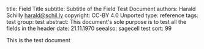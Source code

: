 title: Field Title
subtitle: Subtitle of the Field Test Document
authors:
    Harald Schilly <harald@schil.ly>
copyright: CC-BY 4.0 Unported
type: reference
tags: test
group: test
abstract: This document's sole purpose is to test all the fields in the header
date: 21.11.1970
seealso: 
    sagecell
    test
sort: 99

This is the test document